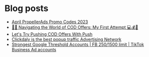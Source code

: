 # Blog posts
<!-- BLOG-POST-LIST:START -->
- [April PropellerAds Promo Codes 2023](https://afflift.com/f/threads/april-propellerads-promo-codes-2023.10657/)
- [🔎🤔 Navigating the World of COD Offers: My First Attempt 💻💰🚀](https://afflift.com/f/threads/%F0%9F%94%8E%F0%9F%A4%94-navigating-the-world-of-cod-offers-my-first-attempt-%F0%9F%92%BB%F0%9F%92%B0%F0%9F%9A%80.10673/)
- [Let&#39;s Try Pushing COD Offers With Push](https://afflift.com/f/threads/lets-try-pushing-cod-offers-with-push.10646/)
- [Clickdaly is the best popup traffic Advertising Network](https://afflift.com/f/threads/clickdaly-is-the-best-popup-traffic-advertising-network.10668/)
- [Strongest Google Threshold Accounts | FB $250/$1500 limit | TikTok Business Ad accounts](https://afflift.com/f/threads/strongest-google-threshold-accounts-fb-250-1500-limit-tiktok-business-ad-accounts.10396/)
<!-- BLOG-POST-LIST:END -->
